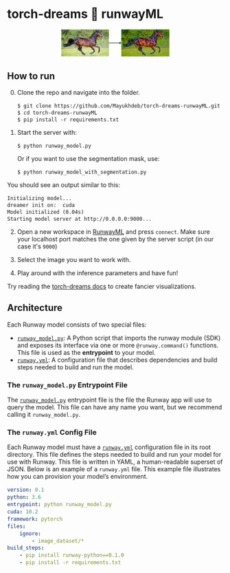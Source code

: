 # torch-dreams :handshake: runwayML
<div style="text-align:center">
<img src = "images/vis.png" width = "50%">
</div>

## How to run

0. Clone the repo and navigate into the folder.
    ```
    $ git clone https://github.com/Mayukhdeb/torch-dreams-runwayML.git
    $ cd torch-dreams-runwayML
    $ pip install -r requirements.txt
    ```

1. Start the server with: 
    ```
    $ python runway_model.py
    ```

    Or if you want to use the segmentation mask, use:

    ```
    $ python runway_model_with_segmentation.py
    ```

You should see an output similar to this:
```
Initializing model...
dreamer init on:  cuda
Model initialized (0.04s)
Starting model server at http://0.0.0.0:9000...
```

2. Open a new workspace in [RunwayML](https://learn.runwayml.com/#/getting-started/installation) and press `connect`. Make sure your localhost port matches the one given by the server script (in our case it's `9000`)

3. Select the image you want to work with.

4. Play around with the inference parameters and have fun! 

Try reading the [torch-dreams docs](https://app.gitbook.com/@mayukh09/s/torch-dreams/) to create fancier visualizations. 

## Architecture
Each Runway model consists of two special files:

- [`runway_model.py`](runway_model.py): A Python script that imports the runway module (SDK) and exposes its interface via one or more `@runway.command()` functions. This file is used as the **entrypoint** to your model.
- [`runway.yml`](runway.yml): A configuration file that describes dependencies and build steps needed to build and run the model. 

### The `runway_model.py` Entrypoint File

The [`runway_model.py`](runway_model.py) entrypoint file is the file the Runway app will use to query the model. This file can have any name you want, but we recommend calling it `runway_model.py`.


### The `runway.yml` Config File

Each Runway model must have a [`runway.yml`](runway.yml) configuration file in its root directory. This file defines the steps needed to build and run your model for use with Runway. This file is written in YAML, a human-readable superset of JSON. Below is an example of a `runway.yml` file. This example file illustrates how you can provision your model’s environment.

```yaml
version: 0.1
python: 3.6
entrypoint: python runway_model.py
cuda: 10.2
framework: pytorch
files:
    ignore:
        - image_dataset/*
build_steps:
    - pip install runway-python==0.1.0
    - pip install -r requirements.txt
```
